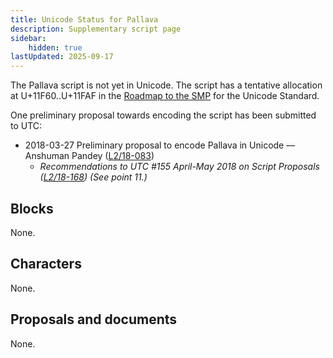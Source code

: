 ```yaml
---
title: Unicode Status for Pallava
description: Supplementary script page
sidebar:
    hidden: true
lastUpdated: 2025-09-17
---
```


The Pallava script is not yet in Unicode. The script has a tentative allocation at U+11F60..U+11FAF in the [Roadmap to the SMP](http://www.unicode.org/roadmaps/smp/) for the Unicode Standard. 

One preliminary proposal towards encoding the script has been submitted to UTC:
- 2018-03-27 Preliminary proposal to encode Pallava in Unicode — Anshuman Pandey ([L2/18-083](http://www.unicode.org/cgi-bin/GetMatchingDocs.pl?L2/18-083))
  - _Recommendations to UTC #155 April-May 2018 on Script Proposals ([L2/18-168](http://www.unicode.org/L2/L2018/18168-script-rec.pdf)) (See point 11.)_

## Blocks

None.

## Characters

None.

## Proposals and documents

None.
